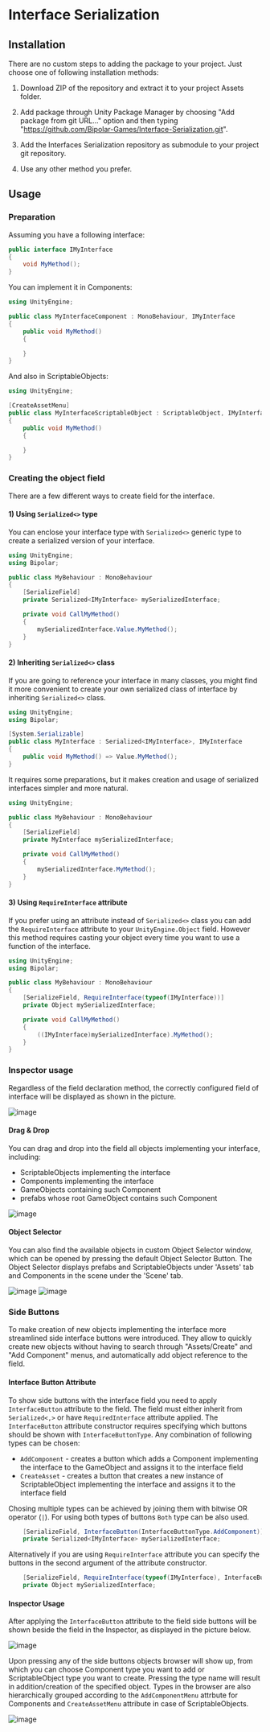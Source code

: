 # Interface Serialization

## Installation 
There are no custom steps to adding the package to your project. Just choose one of following installation methods:

1) Download ZIP of the repository and extract it to your project Assets folder.

2) Add package through Unity Package Manager by choosing "Add package from git URL..." option and then typing "https://github.com/Bipolar-Games/Interface-Serialization.git".

3) Add the Interfaces Serialization repository as submodule to your project git repository.

4) Use any other method you prefer.

## Usage

### Preparation
Assuming you have a following interface:

```cs
public interface IMyInterface
{
    void MyMethod();
}
```

You can implement it in Components:
```cs
using UnityEngine;

public class MyInterfaceComponent : MonoBehaviour, IMyInterface
{
    public void MyMethod()
    {

    }
}
```

And also in ScriptableObjects: 
```cs
using UnityEngine;

[CreateAssetMenu]
public class MyInterfaceScriptableObject : ScriptableObject, IMyInterface
{
    public void MyMethod()
    {

    }
}
```

### Creating the object field

There are a few different ways to create field for the interface. 

#### 1) Using `Serialized<>` type

You can enclose your interface type with `Serialized<>` generic type to create a serialized version of your interface.

```cs
using UnityEngine;
using Bipolar;

public class MyBehaviour : MonoBehaviour
{
    [SerializeField]
    private Serialized<IMyInterface> mySerializedInterface;

    private void CallMyMethod()
    {
        mySerializedInterface.Value.MyMethod();
    }
}
```

#### 2) Inheriting `Serialized<>` class

If you are going to reference your interface in many classes, you might find it more convenient to create your own serialized class of interface by inheriting `Serialized<>` class.

```cs
using UnityEngine;
using Bipolar;

[System.Serializable]
public class MyInterface : Serialized<IMyInterface>, IMyInterface
{
    public void MyMethod() => Value.MyMethod();
}
```

It requires some preparations, but it makes creation and usage of serialized interfaces simpler and more natural.

```cs
using UnityEngine;

public class MyBehaviour : MonoBehaviour
{
    [SerializeField]
    private MyInterface mySerializedInterface;

    private void CallMyMethod()
    {
        mySerializedInterface.MyMethod();
    }
}
```

#### 3) Using `RequireInterface` attribute

If you prefer using an attribute instead of `Serialized<>` class you can add the `RequireInterface` attribute to your `UnityEngine.Object` field. However this method requires casting your object every time you want to use a function of the interface.

```cs
using UnityEngine;
using Bipolar;

public class MyBehaviour : MonoBehaviour
{
    [SerializeField, RequireInterface(typeof(IMyInterface))]
    private Object mySerializedInterface;

    private void CallMyMethod()
    {
        ((IMyInterface)mySerializedInterface).MyMethod();
    }
}
```

### Inspector usage

Regardless of the field declaration method, the correctly configured field of interface will be displayed as shown in the picture.

![image](https://github.com/user-attachments/assets/23727899-8c6d-40d2-ae25-bb860b7ec003)

#### Drag & Drop

You can drag and drop into the field all objects implementing your interface, including:
- ScriptableObjects implementing the interface
- Components implementing the interface
- GameObjects containing such Component
- prefabs whose root GameObject contains such Component

![image](https://github.com/user-attachments/assets/d4ca99ed-1121-4828-9707-280fc88241a6)

#### Object Selector

You can also find the available objects in custom Object Selector window, which can be opened by pressing the default Object Selector Button. The Object Selector displays prefabs and ScriptableObjects under 'Assets' tab and Components in the scene under the 'Scene' tab.

![image](https://github.com/user-attachments/assets/65514655-23e2-4617-bca9-ebdff2465262)
![image](https://github.com/user-attachments/assets/690786ff-8bea-418f-a592-37a87c4c8c42)


### Side Buttons
To make creation of new objects implementing the interface more streamlined side interface buttons were introduced. They allow to quickly create new objects without having to search through "Assets/Create" and "Add Component" menus, and automatically add object reference to the field.

#### Interface Button Attribute
To show side buttons with the interface field you need to apply `InterfaceButton` attribute to the field. The field must either inherit from `Serialized<,>` or have `RequiredInterface` attribute applied. The `InterfaceButton` attribute constructor requires specifying which buttons should be shown with `InterfaceButtonType`. Any combination of following types can be chosen:
- `AddComponent` - creates a button which adds a Component implementing the interface to the GameObject and assigns it to the interface field
- `CreateAsset` - creates a button that creates a new instance of ScriptableObject implementing the interface and assigns it to the interface field


Chosing multiple types can be achieved by joining them with bitwise OR operator (`|`).
For using both types of buttons `Both` type can be also used.
 
```cs
    [SerializeField, InterfaceButton(InterfaceButtonType.AddComponent)]
    private Serialized<IMyInterface> mySerializedInterface;
```

Alternatively if you are using `RequireInterface` attribute you can specify the buttons in the second argument of the attribute constructor.

```cs
    [SerializeField, RequireInterface(typeof(IMyInterface), InterfaceButtonType.CreateAsset)]
    private Object mySerializedInterface;
```

#### Inspector Usage
After applying the `InterfaceButton` attribute to the field side buttons will be shown beside the field in the Inspector, as displayed in the picture below.

![image](https://github.com/user-attachments/assets/32f3167e-8fe3-44e1-b165-0550688c1b3d)

Upon pressing any of the side buttons objects browser will show up, from which you can choose Component type you want to add or ScriptableObject type you want to create. Pressing the type name will result in addition/creation of the specified object. Types in the browser are also hierarchically grouped according to the `AddComponentMenu` attrbute for Components and `CreateAssetMenu` attribute in case of ScriptableObjects.

![image](https://github.com/user-attachments/assets/f45ae35c-51b2-4579-8fd6-c6ed25171731)
